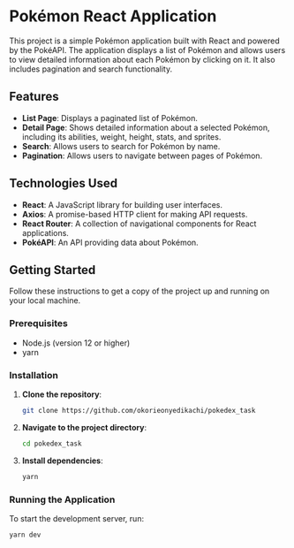# Pokémon React Application

This project is a simple Pokémon application built with React and powered by the PokéAPI. The application displays a list of Pokémon and allows users to view detailed information about each Pokémon by clicking on it. It also includes pagination and search functionality.

## Features

- **List Page**: Displays a paginated list of Pokémon.
- **Detail Page**: Shows detailed information about a selected Pokémon, including its abilities, weight, height, stats, and sprites.
- **Search**: Allows users to search for Pokémon by name.
- **Pagination**: Allows users to navigate between pages of Pokémon.

## Technologies Used

- **React**: A JavaScript library for building user interfaces.
- **Axios**: A promise-based HTTP client for making API requests.
- **React Router**: A collection of navigational components for React applications.
- **PokéAPI**: An API providing data about Pokémon.

## Getting Started

Follow these instructions to get a copy of the project up and running on your local machine.

### Prerequisites

- Node.js (version 12 or higher)
- yarn

### Installation

1. **Clone the repository**:
    ```sh
    git clone https://github.com/okorieonyedikachi/pokedex_task
    ```
2. **Navigate to the project directory**:
    ```sh
    cd pokedex_task
    ```
3. **Install dependencies**:
    ```sh
    yarn 
    ```

### Running the Application

To start the development server, run:
```sh
yarn dev
